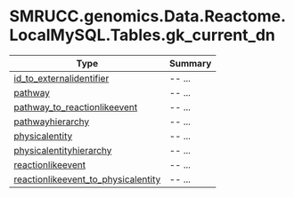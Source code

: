 ﻿
# SMRUCC.genomics.Data.Reactome.LocalMySQL.Tables.gk_current_dn

|Type|Summary|
|----|-------|
|[id_to_externalidentifier](./id_to_externalidentifier.md)|-- ...|
|[pathway](./pathway.md)|-- ...|
|[pathway_to_reactionlikeevent](./pathway_to_reactionlikeevent.md)|-- ...|
|[pathwayhierarchy](./pathwayhierarchy.md)|-- ...|
|[physicalentity](./physicalentity.md)|-- ...|
|[physicalentityhierarchy](./physicalentityhierarchy.md)|-- ...|
|[reactionlikeevent](./reactionlikeevent.md)|-- ...|
|[reactionlikeevent_to_physicalentity](./reactionlikeevent_to_physicalentity.md)|-- ...|

